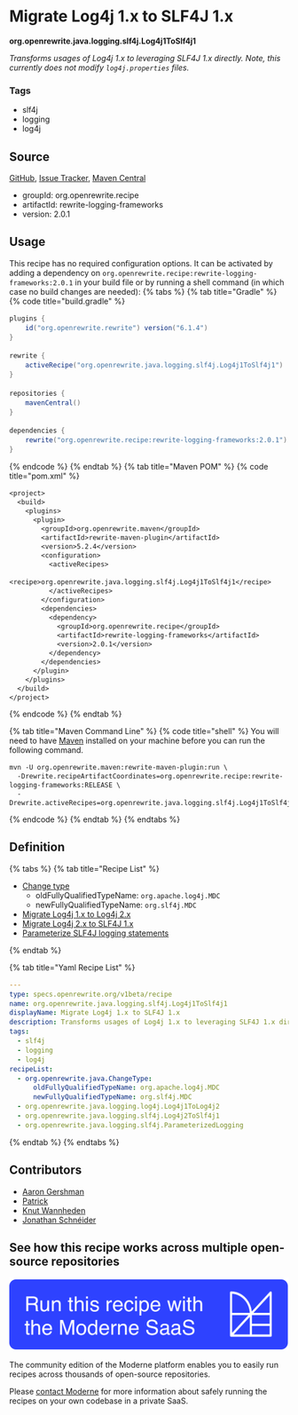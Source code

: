 # Migrate Log4j 1.x to SLF4J 1.x

**org.openrewrite.java.logging.slf4j.Log4j1ToSlf4j1**

_Transforms usages of Log4j 1.x to leveraging SLF4J 1.x directly. Note, this currently does not modify `log4j.properties` files._

### Tags

* slf4j
* logging
* log4j

## Source

[GitHub](https://github.com/openrewrite/rewrite-logging-frameworks/blob/main/src/main/resources/META-INF/rewrite/slf4j.yml), [Issue Tracker](https://github.com/openrewrite/rewrite-logging-frameworks/issues), [Maven Central](https://central.sonatype.com/artifact/org.openrewrite.recipe/rewrite-logging-frameworks/2.0.1/jar)

* groupId: org.openrewrite.recipe
* artifactId: rewrite-logging-frameworks
* version: 2.0.1


## Usage

This recipe has no required configuration options. It can be activated by adding a dependency on `org.openrewrite.recipe:rewrite-logging-frameworks:2.0.1` in your build file or by running a shell command (in which case no build changes are needed): 
{% tabs %}
{% tab title="Gradle" %}
{% code title="build.gradle" %}
```groovy
plugins {
    id("org.openrewrite.rewrite") version("6.1.4")
}

rewrite {
    activeRecipe("org.openrewrite.java.logging.slf4j.Log4j1ToSlf4j1")
}

repositories {
    mavenCentral()
}

dependencies {
    rewrite("org.openrewrite.recipe:rewrite-logging-frameworks:2.0.1")
}
```
{% endcode %}
{% endtab %}
{% tab title="Maven POM" %}
{% code title="pom.xml" %}
```markup
<project>
  <build>
    <plugins>
      <plugin>
        <groupId>org.openrewrite.maven</groupId>
        <artifactId>rewrite-maven-plugin</artifactId>
        <version>5.2.4</version>
        <configuration>
          <activeRecipes>
            <recipe>org.openrewrite.java.logging.slf4j.Log4j1ToSlf4j1</recipe>
          </activeRecipes>
        </configuration>
        <dependencies>
          <dependency>
            <groupId>org.openrewrite.recipe</groupId>
            <artifactId>rewrite-logging-frameworks</artifactId>
            <version>2.0.1</version>
          </dependency>
        </dependencies>
      </plugin>
    </plugins>
  </build>
</project>
```
{% endcode %}
{% endtab %}

{% tab title="Maven Command Line" %}
{% code title="shell" %}
You will need to have [Maven](https://maven.apache.org/download.cgi) installed on your machine before you can run the following command.

```shell
mvn -U org.openrewrite.maven:rewrite-maven-plugin:run \
  -Drewrite.recipeArtifactCoordinates=org.openrewrite.recipe:rewrite-logging-frameworks:RELEASE \
  -Drewrite.activeRecipes=org.openrewrite.java.logging.slf4j.Log4j1ToSlf4j1
```
{% endcode %}
{% endtab %}
{% endtabs %}

## Definition

{% tabs %}
{% tab title="Recipe List" %}
* [Change type](../../../java/changetype.md)
  * oldFullyQualifiedTypeName: `org.apache.log4j.MDC`
  * newFullyQualifiedTypeName: `org.slf4j.MDC`
* [Migrate Log4j 1.x to Log4j 2.x](../../../java/logging/log4j/log4j1tolog4j2.md)
* [Migrate Log4j 2.x to SLF4J 1.x](../../../java/logging/slf4j/log4j2toslf4j1.md)
* [Parameterize SLF4J logging statements](../../../java/logging/slf4j/parameterizedlogging.md)

{% endtab %}

{% tab title="Yaml Recipe List" %}
```yaml
---
type: specs.openrewrite.org/v1beta/recipe
name: org.openrewrite.java.logging.slf4j.Log4j1ToSlf4j1
displayName: Migrate Log4j 1.x to SLF4J 1.x
description: Transforms usages of Log4j 1.x to leveraging SLF4J 1.x directly. Note, this currently does not modify `log4j.properties` files.
tags:
  - slf4j
  - logging
  - log4j
recipeList:
  - org.openrewrite.java.ChangeType:
      oldFullyQualifiedTypeName: org.apache.log4j.MDC
      newFullyQualifiedTypeName: org.slf4j.MDC
  - org.openrewrite.java.logging.log4j.Log4j1ToLog4j2
  - org.openrewrite.java.logging.slf4j.Log4j2ToSlf4j1
  - org.openrewrite.java.logging.slf4j.ParameterizedLogging

```
{% endtab %}
{% endtabs %}

## Contributors
* [Aaron Gershman](5619476+aegershman@users.noreply.github.com)
* [Patrick](patway99@gmail.com)
* [Knut Wannheden](knut@moderne.io)
* [Jonathan Schnéider](jkschneider@gmail.com)


## See how this recipe works across multiple open-source repositories

[![Moderne Link Image](/.gitbook/assets/ModerneRecipeButton.png)](https://app.moderne.io/recipes/org.openrewrite.java.logging.slf4j.Log4j1ToSlf4j1)

The community edition of the Moderne platform enables you to easily run recipes across thousands of open-source repositories.

Please [contact Moderne](https://moderne.io/product) for more information about safely running the recipes on your own codebase in a private SaaS.
